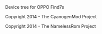 Device tree for OPPO Find7s

Copyright 2014 - The CyanogenMod Project

Copyright 2014 - The NamelessRom Project

